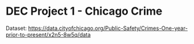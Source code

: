 # DEC Project 1 - Chicago Crime

Dataset: https://data.cityofchicago.org/Public-Safety/Crimes-One-year-prior-to-present/x2n5-8w5q/data
